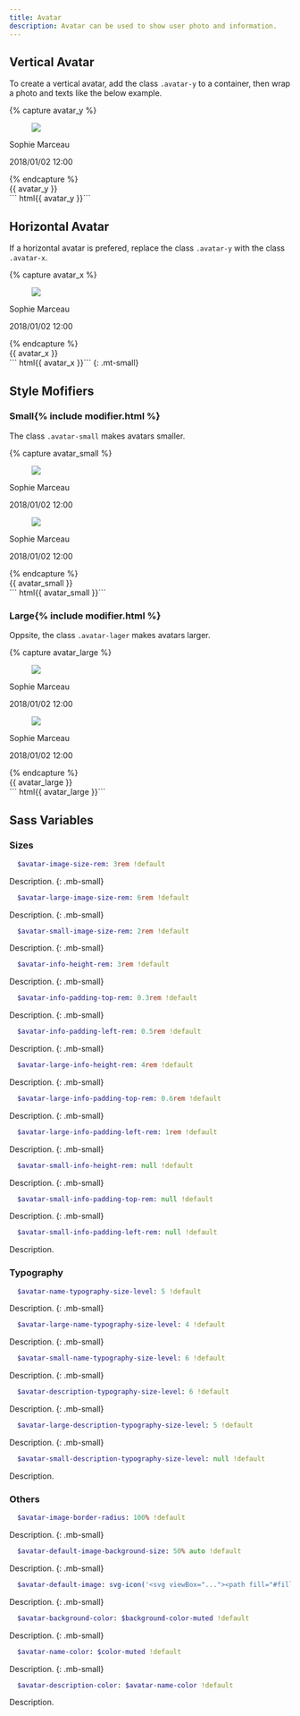 ```yaml
---
title: Avatar
description: Avatar can be used to show user photo and information.
---
```



## Vertical Avatar
To create a vertical avatar, add the class `.avatar-y` to a container, then wrap a photo and texts like the below example. 

{% capture avatar_y %}
<div class="avatar-y">
  <figure class="media">
    <img src="https://m.media-amazon.com/images/M/MV5BMTc5NjA5OTk4Ml5BMl5BanBnXkFtZTYwNzkyNzYz._V1_UX214_CR0,0,214,317_AL_.jpg">
  </figure>
  <div class="avatar-info">
    <p class="avatar-name">Sophie Marceau</p>
    <p class="avatar-description">2018/01/02 12:00</p>    
  </div>
</div>
{% endcapture %}
<div class="example">
  {{ avatar_y }}
</div>
``` html{{ avatar_y }}```


## Horizontal Avatar
If a horizontal avatar is prefered, replace the class `.avatar-y` with the class `.avatar-x`.

{% capture avatar_x %}
<div class="avatar-x">
  <figure class="media">
    <img src="https://m.media-amazon.com/images/M/MV5BMTc5NjA5OTk4Ml5BMl5BanBnXkFtZTYwNzkyNzYz._V1_UX214_CR0,0,214,317_AL_.jpg">
  </figure>
  <div class="avatar-info">
    <p class="avatar-name">Sophie Marceau</p>
    <p class="avatar-description">2018/01/02 12:00</p>    
  </div>
</div>
{% endcapture %}
<div class="example">
  {{ avatar_x }}
</div>
``` html{{ avatar_x }}```
{: .mt-small}



## Style Mofifiers

### Small{% include modifier.html %}
The class `.avatar-small` makes avatars smaller.

{% capture avatar_small %}
<div class="avatar-y avatar-small">
  <figure class="media">
    <img src="https://m.media-amazon.com/images/M/MV5BMTc5NjA5OTk4Ml5BMl5BanBnXkFtZTYwNzkyNzYz._V1_UX214_CR0,0,214,317_AL_.jpg">
  </figure>
  <div class="avatar-info">
    <p class="avatar-name">Sophie Marceau</p>
    <p class="avatar-description">2018/01/02 12:00</p>    
  </div>
</div>
<div class="avatar-x avatar-small">
  <figure class="media">
    <img src="https://m.media-amazon.com/images/M/MV5BMTc5NjA5OTk4Ml5BMl5BanBnXkFtZTYwNzkyNzYz._V1_UX214_CR0,0,214,317_AL_.jpg">
  </figure>
  <div class="avatar-info">
    <p class="avatar-name">Sophie Marceau</p>
    <p class="avatar-description">2018/01/02 12:00</p>    
  </div>
</div>
{% endcapture %}
<div class="example">
  {{ avatar_small }}
</div>
``` html{{ avatar_small }}```


### Large{% include modifier.html %}
Oppsite, the class `.avatar-lager` makes avatars larger.

{% capture avatar_large %}
<div class="avatar-y avatar-large">
  <figure class="media">
    <img src="https://m.media-amazon.com/images/M/MV5BMTc5NjA5OTk4Ml5BMl5BanBnXkFtZTYwNzkyNzYz._V1_UX214_CR0,0,214,317_AL_.jpg">
  </figure>
  <div class="avatar-info">
    <p class="avatar-name">Sophie Marceau</p>
    <p class="avatar-description">2018/01/02 12:00</p>    
  </div>
</div>
<div class="avatar-x avatar-large">
  <figure class="media">
    <img src="https://m.media-amazon.com/images/M/MV5BMTc5NjA5OTk4Ml5BMl5BanBnXkFtZTYwNzkyNzYz._V1_UX214_CR0,0,214,317_AL_.jpg">
  </figure>
  <div class="avatar-info">
    <p class="avatar-name">Sophie Marceau</p>
    <p class="avatar-description">2018/01/02 12:00</p>    
  </div>
</div>
{% endcapture %}
<div class="example">
  {{ avatar_large }}
</div>
``` html{{ avatar_large }}```



## Sass Variables

### Sizes
``` sass
  $avatar-image-size-rem: 3rem !default
```
Description.
{: .mb-small}

``` sass
  $avatar-large-image-size-rem: 6rem !default
```
Description.
{: .mb-small}

``` sass
  $avatar-small-image-size-rem: 2rem !default
```
Description.
{: .mb-small}

``` sass
  $avatar-info-height-rem: 3rem !default
```
Description.
{: .mb-small}

``` sass
  $avatar-info-padding-top-rem: 0.3rem !default
```
Description.
{: .mb-small}

``` sass
  $avatar-info-padding-left-rem: 0.5rem !default
```
Description.
{: .mb-small}

``` sass
  $avatar-large-info-height-rem: 4rem !default
```
Description.
{: .mb-small}

``` sass
  $avatar-large-info-padding-top-rem: 0.6rem !default
```
Description.
{: .mb-small}

``` sass
  $avatar-large-info-padding-left-rem: 1rem !default
```
Description.
{: .mb-small}

``` sass
  $avatar-small-info-height-rem: null !default
```
Description.
{: .mb-small}

``` sass
  $avatar-small-info-padding-top-rem: null !default
```
Description.
{: .mb-small}

``` sass
  $avatar-small-info-padding-left-rem: null !default
```
Description.


### Typography

``` sass
  $avatar-name-typography-size-level: 5 !default
```
Description.
{: .mb-small}

``` sass
  $avatar-large-name-typography-size-level: 4 !default
```
Description.
{: .mb-small}

``` sass
  $avatar-small-name-typography-size-level: 6 !default
```
Description.
{: .mb-small}

``` sass
  $avatar-description-typography-size-level: 6 !default
```
Description.
{: .mb-small}

``` sass
  $avatar-large-description-typography-size-level: 5 !default
```
Description.
{: .mb-small}

``` sass
  $avatar-small-description-typography-size-level: null !default
```
Description.


### Others

``` sass
  $avatar-image-border-radius: 100% !default
```
Description.
{: .mb-small}

``` sass
  $avatar-default-image-background-size: 50% auto !default
```
Description.
{: .mb-small}

``` sass
  $avatar-default-image: svg-icon('<svg viewBox="..."><path fill="#fill" d="..."/></svg>', $line-color-muted) !default
```
Description.
{: .mb-small}

``` sass
  $avatar-background-color: $background-color-muted !default
```
Description.
{: .mb-small}

``` sass
  $avatar-name-color: $color-muted !default
```
Description.
{: .mb-small}

``` sass
  $avatar-description-color: $avatar-name-color !default
```
  Description.